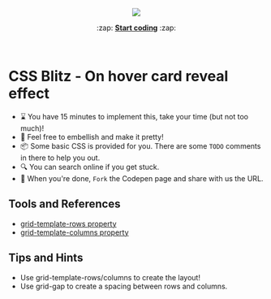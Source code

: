 <p align='center'><img src="https://i.imgur.com/sX6h4Tz.jpg"</p>

<p align='center'>:zap: <a href='https://codepen.io/kirblitz/pen/LYmXZrJ?editors=1100' target="_blank"><strong>Start coding</strong></a> :zap:</p>

<br>

# CSS Blitz - On hover card reveal effect

- :hourglass: You have 15 minutes to implement this, take your time (but not too much)!
- :nail_care: Feel free to embellish and make it pretty!
- :package: Some basic CSS is provided for you. There are some `TODO` comments in there to help you out.
- :mag: You can search online if you get stuck.
- :tada: When you're done, `Fork` the Codepen page and share with us the URL.

## Tools and References
- <a href="https://developer.mozilla.org/en-US/docs/Web/CSS/grid-template-rows">grid-template-rows property</a>
- <a href="https://developer.mozilla.org/en-US/docs/Web/CSS/grid-template-columns">grid-template-columns property</a>

## Tips and Hints
- Use grid-template-rows/columns to create the layout!
- Use grid-gap to create a spacing between rows and columns.
